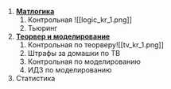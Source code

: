 1. [**Матлогика**](http://65.108.209.161:8888/LOGIC.pdf)
	1. Контрольная ![[logic_kr_1.png]]
	2. Тьюринг
2. **[Теорвер и моделирование](https://drive.google.com/drive/folders/1goQBn7rOJBaOGDmCmc1Df_yPDG2XQgBV)**
	1. Контрольная по теорверу![[tv_kr_1.png]]
	2. Штрафы за домашки по ТВ
	3. Контрольная по моделированию
	4. ИДЗ по моделированию
3. Статистика